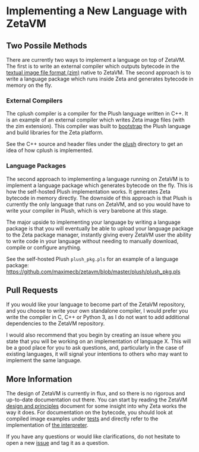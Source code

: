 # Implementing a New Language with ZetaVM

## Two Possile Methods

There are currently two ways to implement a language on top of ZetaVM. The
first is to write an external compiler which outputs bytecode
in the [textual image file format (zim)](../tests/vm/ex_image.zim) native to ZetaVM.
The second approach is to write a language package which runs inside Zeta and
generates bytecode in memory on the fly.

### External Compilers

The cplush compiler is
a compiler for the Plush language written in C++. It is an example of an
external compiler which writes Zeta image files (with the zim extension).
This compiler was built to
[bootstrap](https://en.wikipedia.org/wiki/Bootstrapping_(compilers)) the Plush
language and build libraries for the Zeta platform.

See the C++ source and header files under the [plush](../plush) directory
to get an idea of how cplush is implemented.

### Language Packages

The second approach to implementing a language running on ZetaVM is to
implement a language package which generates bytecode on the fly. This is how
the self-hosted Plush implementation works. It generates Zeta bytecode in
memory directly. The downside of this approach is that Plush is currently the
only language that runs on ZetaVM, and so you would have to write your
compiler in Plush, which is very barebone at this stage.

The major upside to implementing your language by writing
a language package is that you will eventually be able to upload your
language package to the Zeta package
manager, instantly giving every ZetaVM user the ability to write code in
your language without needing to manually download, compile or configure
anything.

See the self-hosted Plush `plush_pkg.pls` for an example of a language package:
https://github.com/maximecb/zetavm/blob/master/plush/plush_pkg.pls

## Pull Requests

If you would like your language to become part of the ZetaVM repository, and
you choose to write your own standalone compiler, I would prefer you write the
compiler in C, C++ or Python 3, as I do not want to add additional dependencies
to the ZetaVM repository.

I would also recommend that you begin by creating an issue where you state
that you will be working on an implementation of language X. This will be a
good place for you to ask questions, and, particularly in the case of existing
languages, it will signal your intentions to others who may want to implement
the same language.

## More Information

The design of ZetaVM is currently in flux, and so there is no rigorous and
up-to-date documentation out there. You can start by
reading the ZetaVM [design and principles](design.md) document for some insight
into why Zeta works the way it does. For documentation on the bytecode, you
should look at compiled image examples under [tests](../tests) and directly
refer to the implementation of [the interpreter](../vm/interp.cpp).

If you have any questions or would like clarifications, do not hesitate
to open a new [issue](https://github.com/maximecb/zetavm/issues) and tag
it as a question.
